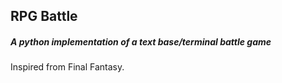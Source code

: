## RPG Battle
##### A python implementation of a text base/terminal battle game

Inspired from Final Fantasy. 